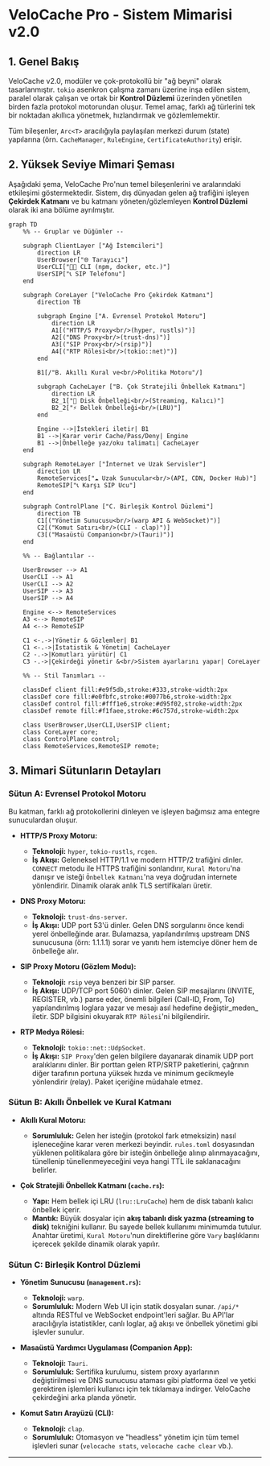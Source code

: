 # VeloCache Pro - Sistem Mimarisi v2.0

## 1. Genel Bakış

VeloCache v2.0, modüler ve çok-protokollü bir "ağ beyni" olarak tasarlanmıştır. `tokio` asenkron çalışma zamanı üzerine inşa edilen sistem, paralel olarak çalışan ve ortak bir **Kontrol Düzlemi** üzerinden yönetilen birden fazla protokol motorundan oluşur. Temel amaç, farklı ağ türlerini tek bir noktadan akıllıca yönetmek, hızlandırmak ve gözlemlemektir.

Tüm bileşenler, `Arc<T>` aracılığıyla paylaşılan merkezi durum (state) yapılarına (örn. `CacheManager`, `RuleEngine`, `CertificateAuthority`) erişir.

## 2. Yüksek Seviye Mimari Şeması

Aşağıdaki şema, VeloCache Pro'nun temel bileşenlerini ve aralarındaki etkileşimi göstermektedir. Sistem, dış dünyadan gelen ağ trafiğini işleyen **Çekirdek Katmanı** ve bu katmanı yöneten/gözlemleyen **Kontrol Düzlemi** olarak iki ana bölüme ayrılmıştır.

```mermaid
graph TD
    %% -- Gruplar ve Düğümler --

    subgraph ClientLayer ["Ağ İstemcileri"]
        direction LR
        UserBrowser["🌐 Tarayıcı"]
        UserCLI["👨‍💻 CLI (npm, docker, etc.)"]
        UserSIP["📞 SIP Telefonu"]
    end

    subgraph CoreLayer ["VeloCache Pro Çekirdek Katmanı"]
        direction TB
        
        subgraph Engine ["A. Evrensel Protokol Motoru"]
            direction LR
            A1[("HTTP/S Proxy<br/>(hyper, rustls)")]
            A2[("DNS Proxy<br/>(trust-dns)")]
            A3[("SIP Proxy<br/>(rsip)")]
            A4[("RTP Rölesi<br/>(tokio::net)")]
        end

        B1[/"B. Akıllı Kural ve<br/>Politika Motoru"/]

        subgraph CacheLayer ["B. Çok Stratejili Önbellek Katmanı"]
            direction LR
            B2_1["💾 Disk Önbelleği<br/>(Streaming, Kalıcı)"]
            B2_2["⚡ Bellek Önbelleği<br/>(LRU)"]
        end
        
        Engine -->|İstekleri iletir| B1
        B1 -->|Karar verir Cache/Pass/Deny| Engine
        B1 -->|Önbelleğe yaz/oku talimatı| CacheLayer
    end

    subgraph RemoteLayer ["İnternet ve Uzak Servisler"]
        direction LR
        RemoteServices["☁️ Uzak Sunucular<br/>(API, CDN, Docker Hub)"]
        RemoteSIP["📞 Karşı SIP Ucu"]
    end

    subgraph ControlPlane ["C. Birleşik Kontrol Düzlemi"]
        direction TB
        C1[("Yönetim Sunucusu<br/>(warp API & WebSocket)")]
        C2[("Komut Satırı<br/>(CLI - clap)")]
        C3[("Masaüstü Companion<br/>(Tauri)")]
    end
    
    %% -- Bağlantılar --

    UserBrowser --> A1
    UserCLI --> A1
    UserCLI --> A2
    UserSIP --> A3
    UserSIP --> A4

    Engine <--> RemoteServices
    A3 <--> RemoteSIP
    A4 <--> RemoteSIP
    
    C1 <-.->|Yönetir & Gözlemler| B1
    C1 <-.->|İstatistik & Yönetim| CacheLayer
    C2 -.->|Komutları yürütür| C1
    C3 -.->|Çekirdeği yönetir &<br/>Sistem ayarlarını yapar| CoreLayer
    
    %% -- Stil Tanımları --
    
    classDef client fill:#e9f5db,stroke:#333,stroke-width:2px
    classDef core fill:#e0fbfc,stroke:#0077b6,stroke-width:2px
    classDef control fill:#fff1e6,stroke:#d95f02,stroke-width:2px
    classDef remote fill:#f1faee,stroke:#6c757d,stroke-width:2px
    
    class UserBrowser,UserCLI,UserSIP client;
    class CoreLayer core;
    class ControlPlane control;
    class RemoteServices,RemoteSIP remote;
```

## 3. Mimari Sütunların Detayları

### Sütun A: Evrensel Protokol Motoru

Bu katman, farklı ağ protokollerini dinleyen ve işleyen bağımsız ama entegre sunuculardan oluşur.

- **HTTP/S Proxy Motoru:**
  - **Teknoloji:** `hyper`, `tokio-rustls`, `rcgen`.
  - **İş Akışı:** Geleneksel HTTP/1.1 ve modern HTTP/2 trafiğini dinler. `CONNECT` metodu ile HTTPS trafiğini sonlandırır, `Kural Motoru`'na danışır ve isteği `Önbellek Katmanı`'na veya doğrudan internete yönlendirir. Dinamik olarak anlık TLS sertifikaları üretir.

- **DNS Proxy Motoru:**
  - **Teknoloji:** `trust-dns-server`.
  - **İş Akışı:** UDP port 53'ü dinler. Gelen DNS sorgularını önce kendi yerel önbelleğinde arar. Bulamazsa, yapılandırılmış upstream DNS sunucusuna (örn: 1.1.1.1) sorar ve yanıtı hem istemciye döner hem de önbelleğe alır.

- **SIP Proxy Motoru (Gözlem Modu):**
  - **Teknoloji:** `rsip` veya benzeri bir SIP parser.
  - **İş Akışı:** UDP/TCP port 5060'ı dinler. Gelen SIP mesajlarını (INVITE, REGISTER, vb.) parse eder, önemli bilgileri (Call-ID, From, To) yapılandırılmış loglara yazar ve mesajı asıl hedefine değiştir_meden_ iletir. SDP bilgisini okuyarak `RTP Rölesi`'ni bilgilendirir.

- **RTP Medya Rölesi:**
  - **Teknoloji:** `tokio::net::UdpSocket`.
  - **İş Akışı:** `SIP Proxy`'den gelen bilgilere dayanarak dinamik UDP port aralıklarını dinler. Bir porttan gelen RTP/SRTP paketlerini, çağrının diğer tarafının portuna yüksek hızda ve minimum gecikmeyle yönlendirir (relay). Paket içeriğine müdahale etmez.

### Sütun B: Akıllı Önbellek ve Kural Katmanı

- **Akıllı Kural Motoru:**
  - **Sorumluluk:** Gelen her isteğin (protokol fark etmeksizin) nasıl işleneceğine karar veren merkezi beyindir. `rules.toml` dosyasından yüklenen politikalara göre bir isteğin önbelleğe alınıp alınmayacağını, tünellenip tünellenmeyeceğini veya hangi TTL ile saklanacağını belirler.

- **Çok Stratejili Önbellek Katmanı (`cache.rs`):**
  - **Yapı:** Hem bellek içi LRU (`lru::LruCache`) hem de disk tabanlı kalıcı önbellek içerir.
  - **Mantık:** Büyük dosyalar için **akış tabanlı disk yazma (streaming to disk)** tekniğini kullanır. Bu sayede bellek kullanımı minimumda tutulur. Anahtar üretimi, `Kural Motoru`'nun direktiflerine göre `Vary` başlıklarını içerecek şekilde dinamik olarak yapılır.

### Sütun C: Birleşik Kontrol Düzlemi

- **Yönetim Sunucusu (`management.rs`):**
  - **Teknoloji:** `warp`.
  - **Sorumluluk:** Modern Web UI için statik dosyaları sunar. ` /api/* ` altında RESTful ve WebSocket endpoint'leri sağlar. Bu API'lar aracılığıyla istatistikler, canlı loglar, ağ akışı ve önbellek yönetimi gibi işlevler sunulur.

- **Masaüstü Yardımcı Uygulaması (Companion App):**
  - **Teknoloji:** `Tauri`.
  - **Sorumluluk:** Sertifika kurulumu, sistem proxy ayarlarının değiştirilmesi ve DNS sunucusu ataması gibi platforma özel ve yetki gerektiren işlemleri kullanıcı için tek tıklamaya indirger. VeloCache çekirdeğini arka planda yönetir.

- **Komut Satırı Arayüzü (CLI):**
  - **Teknoloji:** `clap`.
  - **Sorumluluk:** Otomasyon ve "headless" yönetim için tüm temel işlevleri sunar (`velocache stats`, `velocache cache clear` vb.).

---